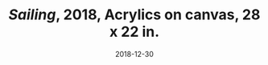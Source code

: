 ---
layout: allpaintingdetail
title:  <i>Sailing</i>, 2018, Acrylics on canvas, 28 x 22 in.
date:   2018-12-30
image: Taeyoon_Choi_Sailing_2018_LKJ_6a.png
meta:
orientation:
alt-text: Lush strokes in baby blue, in front of a dark blue background. Flourescent yellow sail in triangle form. Two abstract figures in a boat. 
order: 
---